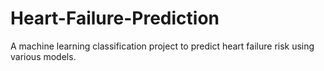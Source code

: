 # Heart-Failure-Prediction
A machine learning classification project to predict heart failure risk using various models.
